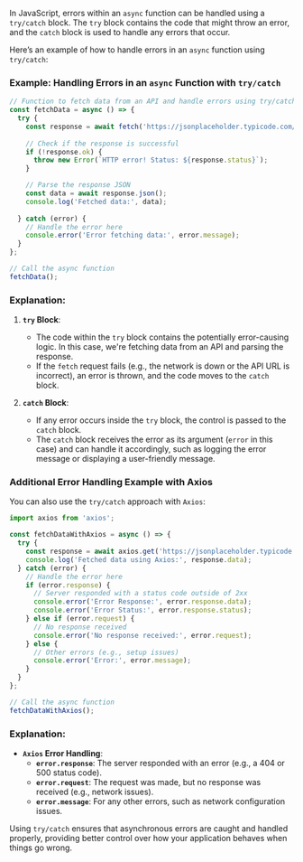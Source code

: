 In JavaScript, errors within an `async` function can be handled using a `try/catch` block. The `try` block contains the code that might throw an error, and the `catch` block is used to handle any errors that occur.

Here’s an example of how to handle errors in an `async` function using `try/catch`:

### Example: Handling Errors in an `async` Function with `try/catch`

```javascript
// Function to fetch data from an API and handle errors using try/catch
const fetchData = async () => {
  try {
    const response = await fetch('https://jsonplaceholder.typicode.com/posts');
    
    // Check if the response is successful
    if (!response.ok) {
      throw new Error(`HTTP error! Status: ${response.status}`);
    }

    // Parse the response JSON
    const data = await response.json();
    console.log('Fetched data:', data);
    
  } catch (error) {
    // Handle the error here
    console.error('Error fetching data:', error.message);
  }
};

// Call the async function
fetchData();
```

### Explanation:

1. **`try` Block**:
   - The code within the `try` block contains the potentially error-causing logic. In this case, we're fetching data from an API and parsing the response.
   - If the `fetch` request fails (e.g., the network is down or the API URL is incorrect), an error is thrown, and the code moves to the `catch` block.

2. **`catch` Block**:
   - If any error occurs inside the `try` block, the control is passed to the `catch` block.
   - The `catch` block receives the error as its argument (`error` in this case) and can handle it accordingly, such as logging the error message or displaying a user-friendly message.

### Additional Error Handling Example with Axios

You can also use the `try/catch` approach with `Axios`:

```javascript
import axios from 'axios';

const fetchDataWithAxios = async () => {
  try {
    const response = await axios.get('https://jsonplaceholder.typicode.com/posts');
    console.log('Fetched data using Axios:', response.data);
  } catch (error) {
    // Handle the error here
    if (error.response) {
      // Server responded with a status code outside of 2xx
      console.error('Error Response:', error.response.data);
      console.error('Error Status:', error.response.status);
    } else if (error.request) {
      // No response received
      console.error('No response received:', error.request);
    } else {
      // Other errors (e.g., setup issues)
      console.error('Error:', error.message);
    }
  }
};

// Call the async function
fetchDataWithAxios();
```

### Explanation:

- **`Axios` Error Handling**:
  - **`error.response`**: The server responded with an error (e.g., a 404 or 500 status code).
  - **`error.request`**: The request was made, but no response was received (e.g., network issues).
  - **`error.message`**: For any other errors, such as network configuration issues.

Using `try/catch` ensures that asynchronous errors are caught and handled properly, providing better control over how your application behaves when things go wrong.